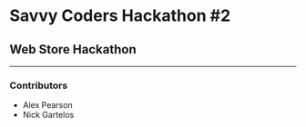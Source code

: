 # Savvy Coders Hackathon \#2
## Web Store Hackathon

---

### Contributors
+ Alex Pearson
+ Nick Gartelos
